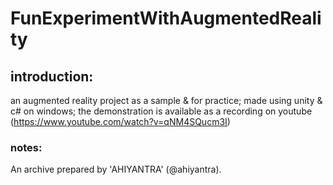 # FunExperimentWithAugmentedReality

## introduction:

an augmented reality project as a sample & for practice; made using unity & c# on windows; the demonstration is available as a recording on youtube (https://www.youtube.com/watch?v=qNM4SQucm3I)

### notes:

An archive prepared by 'AHIYANTRA' (@ahiyantra).
